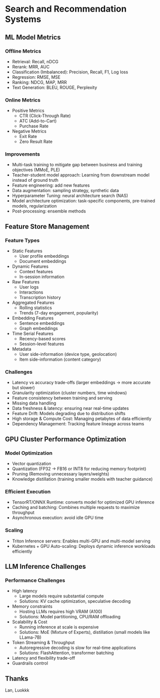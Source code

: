 # Search and Recommendation Systems

## ML Model Metrics
### Offline Metrics
- Retrieval: Recall, nDCG
- Rerank: MRR, AUC
- Classification (Imbalanced): Precision, Recall, F1, Log loss
- Regression: RMSE, MSE
- Ranking: NDCG, MAP, MRR
- Text Generation: BLEU, ROUGE, Perplexity

### Online Metrics
- Positive Metrics
  - CTR (Click-Through Rate)
  - ATC (Add-to-Cart)
  - Purchase Rate
- Negative Metrics
  - Exit Rate
  - Zero Result Rate

### Improvements
- Multi-task training to mitigate gap between business and training objectives (MMoE, PLE)
- Teacher-student model approach: Learning from downstream model instead of ground truth
- Feature engineering: add new features
- Data augmentation: sampling strategy, synthetic data
- Hyperparameter Tuning: neural architecture search (NAS)
- Model architecture optimization: task-specific components, pre-trained models, regularization
- Post-processing: ensemble methods

## Feature Store Management
### Feature Types
- Static Features
  - User profile embeddings
  - Document embeddings
- Dynamic Features
  - Context features
  - In-session information
- Raw Features
  - User logs
  - Interactions
  - Transcription history
- Aggregated Features
  - Rolling statistics
  - Trends (7-day engagement, popularity)
- Embedding Features
  - Sentence embeddings
  - Graph embeddings
- Time Serial Features
  - Recency-based scores
  - Session-level features
- Metadata
  - User side-information (device type, geolocation)
  - Item side-information (content category)

### Challenges
- Latency vs accuracy trade-offs (larger embeddings → more accurate but slower)
- Granularity optimization (cluster numbers, time windows)
- Feature consistency between training and serving
- Missing data handling
- Data freshness & latency: ensuring near real-time updates
- Feature Drift: Models degrading due to distribution shifts
- High storage & Compute Cost: Managing petabytes of data efficiently
- Dependency Management: Tracking feature lineage across teams

## GPU Cluster Performance Optimization
### Model Optimization
- Vector quantization
- Quantization (FP32 -> FB16 or INT8 for reducing memory footprint)
- Pruning (Removing unnecessary layers/weights)
- Knowledge distillation (training smaller models with teacher guidance)

### Efficient Execution
- TensorRT/ONNX Runtime: converts model for optimized GPU inference
- Caching and batching: Combines multiple requests to maximize throughput
- Asynchronous execution: avoid idle GPU time

### Scaling
- Triton Inference servers: Enables multi-GPU and multi-model serving
- Kubernetes + GPU Auto-scaling: Deploys dynamic inference workloads efficiently

## LLM Inference Challenges
### Performance Challenges
- High latency
  - Large models require substantial compute
  - Solutions: KV cache optimization, speculative decoding
- Memory constraints
  - Hosting LLMs requires high VRAM (A100)
  - Solutions: Model partitioning, CPU/RAM offloading
- Scalability & Cost
  - Running inference at scale is expensive
  - Solutions: MoE (Mixture of Experts), distillation (small models like LLama-7B)
- Token Streaming & Throughput
  - Autoregressive decoding is slow for real-time applications
  - Solutions: FlashAttention, transformer batching
- Latency and flexibility trade-off
- Guardrails control

## Thanks
Lan, Luokkk